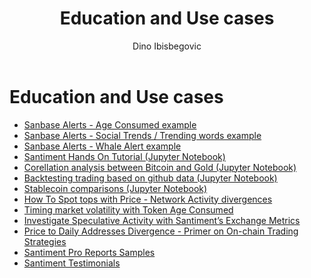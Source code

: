 ﻿---
title: Education and Use cases
author: Dino Ibisbegovic
---
# Education and Use cases

- [Sanbase Alerts - Age Consumed example](/education-and-use-cases/alerts-on-sanbase/)
- [Sanbase Alerts - Social Trends / Trending words example](/education-and-use-cases/social-trends-alerts/)
- [Sanbase Alerts - Whale Alert example](/education-and-use-cases/whale-alert/)
- [Santiment Hands On Tutorial (Jupyter Notebook)](https://github.com/santiment/san-sdk/blob/master/ICDM_2019/ICDM.ipynb)
- [Corellation analysis between Bitcoin and Gold (Jupyter Notebook)](https://github.com/santiment/san-sdk/blob/master/correlation-analysis/BTC%20vs%20GOLD.ipynb)
- [Backtesting trading based on github data (Jupyter Notebook)](https://github.com/santiment/san-sdk/blob/master/example-backtesting-with-sanpy/Backtest_GitHub_Activity_Portfolio.ipynb)
- [Stablecoin comparisons (Jupyter Notebook)](https://github.com/santiment/san-sdk/blob/master/example-stablecoin-analysis/stablecoin%20comparison.ipynb)
- [How To Spot tops with Price - Network Activity divergences](/education-and-use-cases/how-to-spot-tops-with-price---network-activity-divergences/)
- [Timing market volatility with Token Age Consumed](/education-and-use-cases/timing-market-volatility-with-token-age-consumed/)
- [Investigate Speculative Activity with Santiment’s Exchange Metrics](/education-and-use-cases/investigate-speculative-activity-with-santiment’s-exchange-metrics/)
- [Price to Daily Addresses Divergence - Primer on On-chain Trading Strategies](/education-and-use-cases/price-to-daily-addresses-divergence---primer-on-on-chain-trading-strategies/)
- [Santiment Pro Reports Samples](/education-and-use-cases/santiment-pro-reports-samples/)
- [Santiment Testimonials](/education-and-use-cases/santiment-testimonials/)
